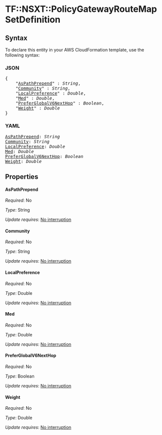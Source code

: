 # TF::NSXT::PolicyGatewayRouteMap SetDefinition

## Syntax

To declare this entity in your AWS CloudFormation template, use the following syntax:

### JSON

<pre>
{
    "<a href="#aspathprepend" title="AsPathPrepend">AsPathPrepend</a>" : <i>String</i>,
    "<a href="#community" title="Community">Community</a>" : <i>String</i>,
    "<a href="#localpreference" title="LocalPreference">LocalPreference</a>" : <i>Double</i>,
    "<a href="#med" title="Med">Med</a>" : <i>Double</i>,
    "<a href="#preferglobalv6nexthop" title="PreferGlobalV6NextHop">PreferGlobalV6NextHop</a>" : <i>Boolean</i>,
    "<a href="#weight" title="Weight">Weight</a>" : <i>Double</i>
}
</pre>

### YAML

<pre>
<a href="#aspathprepend" title="AsPathPrepend">AsPathPrepend</a>: <i>String</i>
<a href="#community" title="Community">Community</a>: <i>String</i>
<a href="#localpreference" title="LocalPreference">LocalPreference</a>: <i>Double</i>
<a href="#med" title="Med">Med</a>: <i>Double</i>
<a href="#preferglobalv6nexthop" title="PreferGlobalV6NextHop">PreferGlobalV6NextHop</a>: <i>Boolean</i>
<a href="#weight" title="Weight">Weight</a>: <i>Double</i>
</pre>

## Properties

#### AsPathPrepend

_Required_: No

_Type_: String

_Update requires_: [No interruption](https://docs.aws.amazon.com/AWSCloudFormation/latest/UserGuide/using-cfn-updating-stacks-update-behaviors.html#update-no-interrupt)

#### Community

_Required_: No

_Type_: String

_Update requires_: [No interruption](https://docs.aws.amazon.com/AWSCloudFormation/latest/UserGuide/using-cfn-updating-stacks-update-behaviors.html#update-no-interrupt)

#### LocalPreference

_Required_: No

_Type_: Double

_Update requires_: [No interruption](https://docs.aws.amazon.com/AWSCloudFormation/latest/UserGuide/using-cfn-updating-stacks-update-behaviors.html#update-no-interrupt)

#### Med

_Required_: No

_Type_: Double

_Update requires_: [No interruption](https://docs.aws.amazon.com/AWSCloudFormation/latest/UserGuide/using-cfn-updating-stacks-update-behaviors.html#update-no-interrupt)

#### PreferGlobalV6NextHop

_Required_: No

_Type_: Boolean

_Update requires_: [No interruption](https://docs.aws.amazon.com/AWSCloudFormation/latest/UserGuide/using-cfn-updating-stacks-update-behaviors.html#update-no-interrupt)

#### Weight

_Required_: No

_Type_: Double

_Update requires_: [No interruption](https://docs.aws.amazon.com/AWSCloudFormation/latest/UserGuide/using-cfn-updating-stacks-update-behaviors.html#update-no-interrupt)

